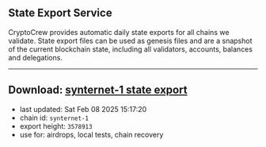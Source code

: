 ## State Export Service
CryptoCrew provides automatic daily state exports for all chains we validate. State export files can be used as genesis files and are a snapshot of the current blockchain state, including all validators, accounts, balances and delegations.

---
**Download: [synternet-1 state export](https://dl-eu2.ccvalidators.com/SERVICE/synternet/synternet-1_export_3578913.json)**
---

- last updated: Sat Feb 08 2025 15:17:20
- chain id: `synternet-1`
- export height: `3578913`
- use for: airdrops, local tests, chain recovery
